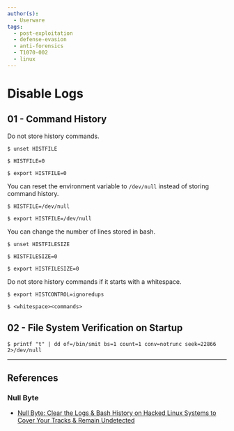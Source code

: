 ```yaml
---
author(s):
  - Userware
tags:
  - post-exploitation
  - defense-evasion
  - anti-forensics
  - T1070-002
  - linux
---
```

# Disable Logs

## 01 - Command History

Do not store history commands.

```
$ unset HISTFILE

$ HISTFILE=0

$ export HISTFILE=0
```

You can reset the environment variable to `/dev/null` instead of storing command history.

```
$ HISTFILE=/dev/null

$ export HISTFILE=/dev/null
```

You can change the number of lines stored in bash.

```
$ unset HISTFILESIZE

$ HISTFILESIZE=0

$ export HISTFILESIZE=0
```

Do not store history commands if it starts with a whitespace.

```
$ export HISTCONTROL=ignoredups

$ <whitespace><commands>
```

## 02 - File System Verification on Startup

```
$ printf "t" | dd of=/bin/smit bs=1 count=1 conv=notrunc seek=22866 2>/dev/null
```

---
## References

### Null Byte

- [Null Byte: Clear the Logs & Bash History on Hacked Linux Systems to Cover Your Tracks & Remain Undetected](https://null-byte.wonderhowto.com/how-to/clear-logs-bash-history-hacked-linux-systems-cover-your-tracks-remain-undetected-0244768/)